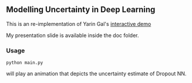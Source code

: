 ## Modelling Uncertainty in Deep Learning

This is an re-implementation of Yarin Gal's [interactive demo](http://mlg.eng.cam.ac.uk/yarin/blog_3d801aa532c1ce.html) 


My presentation slide is available inside the doc folder.

### Usage

```{python}
python main.py
```

will play an animation that depicts the uncertainty estimate of Dropout NN.
